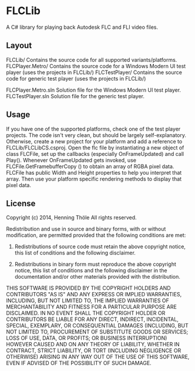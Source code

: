 FLCLib
======

A C# library for playing back Autodesk FLC and FLI video files.


Layout
------

FLCLib/
	Contains the source code for all supported variants/platforms.
FLCPlayer.Metro/
	Contains the source code for a Windows Modern UI test player (uses the projects in FLCLib/)
FLCTestPlayer/
	Contains the source code for generic test player (uses the projects in FLCLib/)

FLCPlayer.Metro.sln
	Solution file for the Windows Modern UI test player.
FLCTestPlayer.sln
	Solution file for the generic test player.


Usage
-----
If you have one of the supported platforms, check one of the test player projects. The code isn't very clean, but should be largely self-explanatory.
Otherwise, create a new project for your platform and add a reference to FLCLib/FLCLibCS.csproj. Open the flc file by instantiating a new object of class FLCFile, set up the callbacks (especially OnFrameUpdated) and call Play(). Whenever OnFrameUpdated gets invoked, use FLCFile.GetFramebufferCopy () to obtain an array of RGBA pixel data. FLCFile has public Width and Height properties to help you interpret that array. Then use your platform specific rendering methods to display that pixel data.


License
-------

Copyright (c) 2014, Henning Thöle
All rights reserved.

Redistribution and use in source and binary forms, with or without modification, are permitted provided that the following conditions are met:

1. Redistributions of source code must retain the above copyright notice, this list of conditions and the following disclaimer.

2. Redistributions in binary form must reproduce the above copyright notice, this list of conditions and the following disclaimer in the documentation and/or other materials provided with the distribution.

THIS SOFTWARE IS PROVIDED BY THE COPYRIGHT HOLDERS AND CONTRIBUTORS "AS IS" AND ANY EXPRESS OR IMPLIED WARRANTIES, INCLUDING, BUT NOT LIMITED TO, THE IMPLIED WARRANTIES OF MERCHANTABILITY AND FITNESS FOR A PARTICULAR PURPOSE ARE DISCLAIMED. IN NO EVENT SHALL THE COPYRIGHT HOLDER OR CONTRIBUTORS BE LIABLE FOR ANY DIRECT, INDIRECT, INCIDENTAL, SPECIAL, EXEMPLARY, OR CONSEQUENTIAL DAMAGES (INCLUDING, BUT NOT LIMITED TO, PROCUREMENT OF SUBSTITUTE GOODS OR SERVICES; LOSS OF USE, DATA, OR PROFITS; OR BUSINESS INTERRUPTION) HOWEVER CAUSED AND ON ANY THEORY OF LIABILITY, WHETHER IN CONTRACT, STRICT LIABILITY, OR TORT (INCLUDING NEGLIGENCE OR OTHERWISE) ARISING IN ANY WAY OUT OF THE USE OF THIS SOFTWARE, EVEN IF ADVISED OF THE POSSIBILITY OF SUCH DAMAGE.

